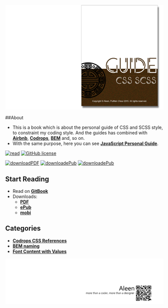 <a href="https://www.gitbook.com/read/book/aleen42/css" target="_blank"><img src="./cover_read.png"></a>

##About
- This is a book which is about the personal guide of CSS and SCSS style, to constraint my coding style. And the guides has combined with [**Airbnb**](https://github.com/airbnb/css), [**Codrops**](https://github.com/codrops), [**BEM**](http://getbem.com/) and, so on.
- With the same purpose, here you can see [**JavaScript Personal Guide**](https://aleen42.gitbooks.io/javascript/content/).

[![read](https://img.shields.io/badge/read-gitbook-brightgreen.svg)](https://aleen42.gitbooks.io/css/content/) [![GitHub license](https://img.shields.io/badge/license-MIT-blue.svg)](https://aleen42.gitbooks.io/personalwiki/content/MIT.html)

[![downloadPDF](https://img.shields.io/badge/download-PDF-%23a10000.svg)](https://www.gitbook.com/download/pdf/book/aleen42/css) [![downloadePub](https://img.shields.io/badge/download-ePub-%23a10000.svg)](https://www.gitbook.com/download/epub/book/aleen42/css) [![downloadePub](https://img.shields.io/badge/download-mobi-%23a10000.svg)](https://www.gitbook.com/download/mobi/book/aleen42/css) 

## Start Reading

- Read on [**GitBook**](https://www.gitbook.com/read/book/aleen42/css)
- Downloads:
    - [**PDF**](https://www.gitbook.com/download/pdf/book/aleen42/css)
    - [**ePub**](https://www.gitbook.com/download/epub/book/aleen42/css)
    - [**mobi**](https://www.gitbook.com/download/mobi/book/aleen42/css)

## Categories

- [**Codrops CSS References**](./codrops/codrops.md)
- [**BEM naming**](./BEM/BEM.md)
- [**Font Content with Values**](./content/content.md)

<a href="http://aleen42.github.io/" target="_blank" ><img src="./pic/tail.gif"></a>
